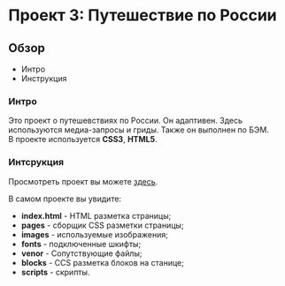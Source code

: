 # Проект 3: Путешествие по России

## Обзор
* Интро
* Инструкция

### Интро
Это проект о путешевствиях по России. Он адаптивен. Здесь используются медиа-запросы и гриды. Также он выполнен по БЭМ.  
В проекте используется __CSS3__, __HTML5__.

### Интсрукция
Просмотреть проект вы можете [здесь](https://kirill-brik.github.io/russian-travel/).  

В самом проекте вы увидите:  
* **index.html** - HTML разметка страницы;
* **pages** - сборщик CSS разметки страницы;
* **images** - используемые изображения;
* **fonts** - подключенные шкифты;
* **venor** - Сопутствующие файлы;
* **blocks** - CCS разметка блоков на станице;
* **scripts** - скрипты.
